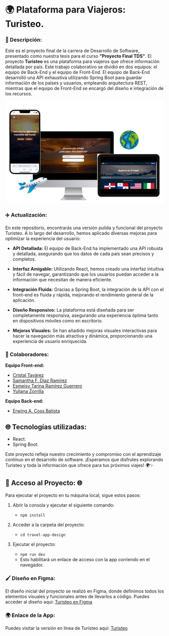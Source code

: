 # 🌍 Plataforma para Viajeros: Turisteo.

### 🧳 Descripción:

Este es el proyecto final de la carrera de Desarrollo de Software, presentado como nuestra tesis para el curso **"Proyecto Final TDS"**. El proyecto **Turisteo** es una plataforma para viajeros que ofrece información detallada por país. Este trabajo colaborativo se dividió en dos equipos: el equipo de Back-End y el equipo de Front-End. El equipo de Back-End desarrolló una API exhaustiva utilizando Spring Boot para guardar información de los países y usuarios, empleando arquitectura REST, mientras que el equipo de Front-End se encargó del diseño e integración de los recursos.

![logo](https://github.com/EcossB/travel_app/blob/sammadr-patch-1/turistMockup.png) 

### ✈️ Actualización:
En este repositorio, encontrarás una versión pulida y funcional del proyecto Turisteo. A lo largo del desarrollo, hemos aplicado diversas mejoras para optimizar la experiencia del usuario:

- **API Detallada:** El equipo de Back-End ha implementado una API robusta y detallada, asegurando que los datos de cada país sean precisos y completos.
  
- **Interfaz Amigable:** Utilizando React, hemos creado una interfaz intuitiva y fácil de navegar, garantizando que los usuarios puedan acceder a la información que necesitan de manera eficiente.
  
- **Integración Fluida:** Gracias a Spring Boot, la integración de la API con el front-end es fluida y rápida, mejorando el rendimiento general de la aplicación.
  
- **Diseño Responsivo:** La plataforma está diseñada para ser completamente responsiva, asegurando una experiencia óptima tanto en dispositivos móviles como en escritorio.
  
- **Mejoras Visuales:** Se han añadido mejoras visuales interactivas para hacer la navegación más atractiva y dinámica, proporcionando una experiencia de usuario enriquecida.

### 🤝 Colaboradores:

**Equipo Front-end:**
- [Cristal Tavárez](https://github.com/CristalpyC)
- [Samantha F. Díaz Ramírez](https://github.com/sammadr)
- [Esmeisy Tarina Ramírez Guerrero](https://github.com/esmeisyrg)
- [Yuliana Zorrilla](https://github.com/Yuls0799)

**Equipo Back-end:**
- [Erwing A. Coss Batista](https://github.com/EcossB)

## 🌐 Tecnologías utilizadas:
- React.
- Spring Boot.

Este proyecto refleja nuestro crecimiento y compromiso con el aprendizaje continuo en el desarrollo de software. ¡Esperamos que disfrutes explorando Turisteo y toda la información que ofrece para tus próximos viajes! 🌍✨ 

## 🚀 Acceso al Proyecto: 🌐

Para ejecutar el proyecto en tu máquina local, sigue estos pasos:

1. Abrir la consola y ejecutar el siguiente comando:
   - `npm install`

2. Acceder a la carpeta del proyecto:
   - `cd travel-app-design`

3. Ejecutar el proyecto:
   - `npm run dev`
   - Esto habilitará un enlace de acceso con la app corriendo en el navegador.

### 🖌️ Diseño en Figma:

El diseño inicial del proyecto se realizó en Figma, donde definimos todos los elementos visuales y funcionales antes de llevarlos a código. Puedes acceder al diseño aquí: [Turisteo en Figma](https://www.figma.com/file/zElVjghJXBik5xmzXOEI01/ModeloPrueba?type=design&node-id=0%3A1&mode=design&t=zTCDwPSntA4JGfmN-1)

### 🌍 Enlace de la App:

Puedes visitar la versión en línea de Turisteo aquí: [Turisteo](https://turisteo-explore-site.netlify.app/)

